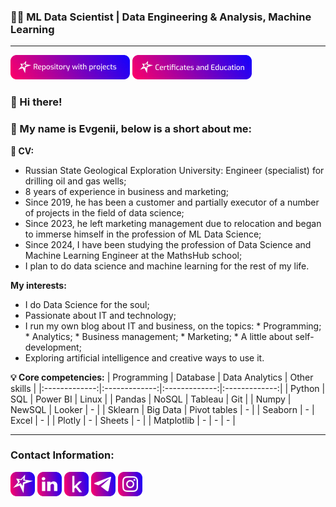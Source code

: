### 🧑‍💻 ML Data Scientist | Data Engineering & Analysis, Machine Learning
---
[![Portfolio of projects](https://github.com/sannikofficial/sannikofficial/blob/main/repository_with_projects_button.png)](https://github.com/sannikofficial/Portfolio-of-projects)
[![Certificates and Education](https://github.com/sannikofficial/sannikofficial/blob/main/certificates_and_education_icon.png)](https://github.com/sannikofficial/Certificates-and-Education)

### 👋 Hi there! 
### 🤝 My name is Evgenii, below is a short about me:

**🚀 CV:**
* Russian State Geological Exploration University: Engineer (specialist) for drilling oil and gas wells;
* 8 years of experience in business and marketing;
* Since 2019, he has been a customer and partially executor of a number of projects in the field of data science;
* Since 2023, he left marketing management due to relocation and began to immerse himself in the profession of ML Data Science;
* Since 2024, I have been studying the profession of Data Science and Machine Learning Engineer at the MathsHub school;
* I plan to do data science and machine learning for the rest of my life.

**My interests:**
* I do Data Science for the soul;
* Passionate about IT and technology;
* I run my own blog about IT and business, on the topics:
       * Programming;
       * Analytics;
       * Business management;
       * Marketing;
       * A little about self-development;
* Exploring artificial intelligence and creative ways to use it.

<!-- Заменить на диаграмму из PA -->
**💡 Core competencies:** 
| Programming | Database | Data Analytics | Other skills |
|:-------------:|:-------------:|:-------------:|:-------------:|
| Python | SQL | Power BI | Linux |
| Pandas | NoSQL | Tableau | Git |
| Numpy | NewSQL | Looker | - |
| Sklearn | Big Data | Pivot tables | - |
| Seaborn | - | Excel | - |
| Plotly | - | Sheets | - |
| Matplotlib | - | - | - |

---
### Contact Information:
[![My site](https://github.com/sannikofficial/sannikofficial/blob/main/site_icon.png)](https://sannikofficial.com/)
[![LinkedIn](https://github.com/sannikofficial/sannikofficial/blob/main/linkedin_icon.png)](https://www.linkedin.com/in/sannikofficial)
[![Kaggle](https://github.com/sannikofficial/sannikofficial/blob/main/kaggle_icon.png)](https://www.kaggle.com/sannikofficial)
[![Telegram](https://github.com/sannikofficial/sannikofficial/blob/main/telegram_icon.png)](https://t.me/sannikofficial)
[![Instagram](https://github.com/sannikofficial/sannikofficial/blob/main/instagram_icon.png)](https://www.instagram.com/sannikofficial)
